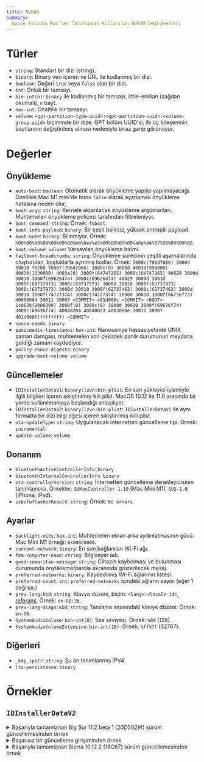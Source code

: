 ```yaml
---
title: NVRAM
summary:
  Apple Silicon Mac'ler Tarafından Kullanılan NVRAM Değişkenleri
---
```


# Türler

* `string`: Standart bir dizi (string). 
* `binary`: Binary veri içeren ve URL ile kodlanmış bir dizi.
* `boolean`: Değeri `true` veya `false` olan bir dizi.
* `int`: Onluk bir tamsayı.
* `bin-int(n)`: `binary` ile kodlanmış bir tamsayı, little-endian (sağdan okumalı), `n` bayt.
* `hex-int`: Onaltılık bir tamsayı.
* `volume`: `<gpt-partition-type-uuid>:<gpt-partition-uuid>:<volume-group-uuid>` biçiminde bir dize. GPT bölüm UUID'si, ilk üç bileşeninin baytlarının  değiştirilmiş olması nedeniyle biraz garip görünüyor.

# Değerler

## Önyükleme

* `auto-boot`: `boolean`: Otomatik olarak önyükleme yapılıp yapılmayacağı. Özellikle Mac M1 mini'de bunu `false` olarak ayarlamak önyükleme hatasına neden olur;
* `boot-args`: `string`: Kernele aktarılacak önyükleme argümanları. Muhtemelen önyükleme poliçesi tarafından filtreleniyor.
* `boot-command`: `string`: Örnek: `fsboot`.
* `boot-info-payload`: `binary`: Bir çeşit belirsiz, yüksek entropili payload.
* `boot-note`: `binary`: Bilinmiyor. Örnek: `%00%00%00%00%00%00%00%bb%0ez%e5%00%00%00%00%a0q%d4%07%08%00%00%00`.
* `boot-volume`: `volume`: Varsayılan önyükleme birimi.
* `failboot-breadcrumbs`: `string`: Önyükleme sürecinin çeşitli aşamalarında oluşturulan, boşluklarla ayrılmış kodlar. Örnek: `3000c(706d7066) 3000d 30010 f0200 f0007(706d7066) 3000c(0) 3000d 40038(958000) 40039(1530000) 4003a(0) 3000f(64747265) 3000c(64747265) 40029 3000d 30010 3000f(69626474) 3000c(69626474) 40029 3000d 30010 3000f(69737973) 3000c(69737973) 3000d 30010 3000f(63737973) 3000c(63737973) 3000d 30010 3000f(62737463) 3000c(62737463) 3000d 30010 3000f(74727374) 3000c(74727374) 3000d 30010 3000f(66756f73) 40060004 30011 30007 <COMMIT> 401d000c <COMMIT> <BOOT> 1c002b(2006300) 3000f(0) 3000c(0) 3000d 30010 3000f(69626f74) 3000c(69626f74) 40040204 40040023 4003000e 30011 30007 401d000f(ffffffff) <COMMIT> `.
* `nonce-seeds`: `binary`
* `panicmedic-timestamps`: `hex-int`: Nanosaniye hassasiyetinde UNIX zaman damgası, muhtemelen son çekirdek panik durumunun meydana geldiği zamanı kaydediyor.
* `policy-nonce-digests`: `binary`
* `upgrade-boot-volume`: `volume`

## Güncellemeler

* `IDInstallerDataV1`: `binary:lzvn:bin-plist`: En son yükleyici işlemiyle ilgili bilgileri içeren sıkıştırılmış ikili plist. MacOS 10.12 ile 11.0 arasında bir yerde kullanılmamaya başlandığı anlaşılıyor.
* `IDInstallerDataV2`: `binary:lzvn:bin-plist`: `IDInstallerDataV1` ile aynı formatta bir dizi bilgi öğesi içeren sıkıştırılmış ikili plist.
* `ota-updateType`: `string`: Uygulanacak internetten güncelleme tipi. Örnek: `incremental`.
* `update-volume`: `volume`

## Donanım

* `bluetoothActiveControllerInfo`: `binary`
* `bluetoothInternalControllerInfo`: `binary`
* `ota-controllerVersion`: `string`: İnternetten güncelleme denetleyicisinin tanımlayıcısı. Örnekler: `SUMacController-1.10` (Mac Mini M1), `SUS-1.0` (iPhone, iPad).
* `usbcfwflasherResult`: `string`: Örnek: `No errors`.

## Ayarlar

* `backlight-nits`: `hex-int`: Muhtemelen ekran arka aydınlatmasının gücü. Mac Mini M1 örneği: `0x008c0000`.
* `current-network`: `binary`: En son bağlanılan Wi-Fi ağı.
* `fmm-computer-name`: `string`: Bilgisayar adı.
* `good-samaritan-message`: `string`: Cihazın kaybolması ve bulunması durumunda önyükleme/parola ekranında gösterilecek mesaj.
* `preferred-networks`: `binary`: Kaydedilmiş Wi-Fi ağlarının listesi.
* `preferred-count`: `int`: `preferred-networks` içindeki ağların sayısı (eğer 1 değilse.)
* `prev-lang:kbd`: `string`: Klavye düzeni, biçim: `<lang>:<locale-id>`, [referans](https://github.com/acidanthera/OpenCorePkg/blob/master/Utilities/AppleKeyboardLayouts/AppleKeyboardLayouts.txt). Örnek: `en-GB:26`.
* `prev-lang-diags:kbd`: `string`: Tanılama sırasındaki klavye düzeni: Örnek: `en-GB`.
* `SystemAudioVolume`: `bin-int(8)`: Ses seviyesi. Örnek: `%80` (128).
* `SystemAudioVolumeExtension`: `bin-int(16)`: Örnek: `%ff%7f` (32767).

## Diğerleri

* `_kdp_ipstr`: `string`: Şu an tanımlanmış IPV4.
* `lts-persistance`: `binary`

# Örnekler

## `IDInstallerDataV2`

<details>
<summary>Başarıyla tamamlanan Big Sur 11.2 beta 1 (20D5029f) sürüm güncellemesinden örnek</summary>

```xml
<?xml version="1.0" encoding="UTF-8"?>
<!DOCTYPE plist PUBLIC "-//Apple//DTD PLIST 1.0//EN" "http://www.apple.com/DTDs/PropertyList-1.0.dtd">
<plist version="1.0">
<array>
	<dict>
		<key>505</key>
		<string>auth not needed</string>
		<key>6</key>
		<string>key recovery assistant</string>
	</dict>
	<dict>
		<key>505</key>
		<string>auth not needed</string>
		<key>6</key>
		<string>key recovery assistant</string>
	</dict>
	<dict>
		<key>0</key>
		<string>20D5029f</string>
		<key>100</key>
		<string>passed</string>
		<key>6</key>
		<string>upgrade</string>
	</dict>
	<dict>
		<key>505</key>
		<string>auth not needed</string>
		<key>6</key>
		<string>key recovery assistant</string>
	</dict>
	<dict>
		<key>505</key>
		<string>auth not needed</string>
		<key>6</key>
		<string>key recovery assistant</string>
	</dict>
	<dict>
		<key>505</key>
		<string>auth not needed</string>
		<key>6</key>
		<string>key recovery assistant</string>
	</dict>
	<dict>
		<key>6</key>
		<string>key recovery assistant</string>
	</dict>
	<dict>
		<key>6</key>
		<string>key recovery assistant</string>
	</dict>
</array>
</plist>
```

</details>

<details>
  <summary>Başarısız bir güncelleme girişiminden örnek</summary>

```xml
<?xml version="1.0" encoding="UTF-8"?>
<!DOCTYPE plist PUBLIC "-//Apple//DTD PLIST 1.0//EN" "http://www.apple.com/DTDs/PropertyList-1.0.dtd">
<plist version="1.0">
<array>
	<dict>
		<key>100</key>
		<string>crashed</string>
		<key>102</key>
		<string>initializer</string>
		<key>103</key>
		<string>1</string>
		<key>7</key>
		<string>NO</string>
	</dict>
</array>
</plist>
```

</details>

<details>
  <summary>Başarıyla tamamlanan Sierra 10.12.2 (16C67) sürüm güncellemesinden örnek</summary>

```xml
<?xml version="1.0" encoding="UTF-8"?>
<!DOCTYPE plist PUBLIC "-//Apple//DTD PLIST 1.0//EN" "http://www.apple.com/DTDs/PropertyList-1.0.dtd">
<plist version="1.0">
<array>
	<dict>
		<key>0</key>
		<string>16C67</string>
		<key>100</key>
		<string>passed</string>
		<key>103</key>
		<string>1</string>
		<key>202</key>
		<string>832.499040</string>
		<key>203</key>
		<string>41.700535</string>
		<key>205</key>
		<string>30.318743</string>
		<key>206</key>
		<string>0.003648</string>
		<key>207</key>
		<string>0.156793</string>
		<key>208</key>
		<string>2.215885</string>
		<key>209</key>
		<string>8.130921</string>
		<key>299</key>
		<string>0.212016</string>
		<key>3</key>
		<string>solid state</string>
		<key>4</key>
		<string>unencrypted</string>
		<key>5</key>
		<string>case sensitive</string>
		<key>6</key>
		<string>clean</string>
		<key>7</key>
		<string>NO</string>
	</dict>
	<dict>
		<key>0</key>
		<string>16C67</string>
		<key>100</key>
		<string>passed</string>
		<key>103</key>
		<string>2</string>
		<key>202</key>
		<string>802.017327</string>
		<key>203</key>
		<string>29.902674</string>
		<key>205</key>
		<string>4.379149</string>
		<key>206</key>
		<string>0.003310</string>
		<key>207</key>
		<string>0.156726</string>
		<key>208</key>
		<string>2.214545</string>
		<key>209</key>
		<string>10.050913</string>
		<key>299</key>
		<string>0.184676</string>
		<key>3</key>
		<string>solid state</string>
		<key>4</key>
		<string>unencrypted</string>
		<key>5</key>
		<string>case insensitive</string>
		<key>6</key>
		<string>clean</string>
		<key>7</key>
		<string>NO</string>
	</dict>
	<dict>
		<key>0</key>
		<string>16C67</string>
		<key>100</key>
		<string>passed</string>
		<key>103</key>
		<string>3</string>
		<key>6</key>
		<string>software update</string>
	</dict>
	<dict>
		<key>0</key>
		<string>16C67</string>
		<key>100</key>
		<string>passed</string>
		<key>103</key>
		<string>4</string>
		<key>202</key>
		<string>582.532387</string>
		<key>203</key>
		<string>11.511343</string>
		<key>205</key>
		<string>1.900536</string>
		<key>206</key>
		<string>0.005585</string>
		<key>207</key>
		<string>0.101757</string>
		<key>208</key>
		<string>2.142859</string>
		<key>209</key>
		<string>3.942741</string>
		<key>299</key>
		<string>0.122528</string>
		<key>3</key>
		<string>solid state</string>
		<key>4</key>
		<string>unencrypted</string>
		<key>5</key>
		<string>case insensitive</string>
		<key>6</key>
		<string>clean</string>
		<key>7</key>
		<string>YES</string>
	</dict>
</array>
</plist>
```

</details>

